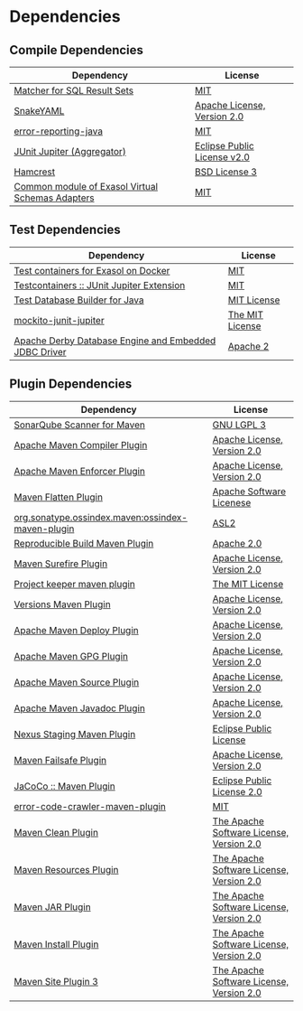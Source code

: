 <!-- @formatter:off -->
# Dependencies

## Compile Dependencies

| Dependency                                             | License                          |
| ------------------------------------------------------ | -------------------------------- |
| [Matcher for SQL Result Sets][0]                       | [MIT][1]                         |
| [SnakeYAML][2]                                         | [Apache License, Version 2.0][3] |
| [error-reporting-java][4]                              | [MIT][1]                         |
| [JUnit Jupiter (Aggregator)][6]                        | [Eclipse Public License v2.0][7] |
| [Hamcrest][8]                                          | [BSD License 3][9]               |
| [Common module of Exasol Virtual Schemas Adapters][10] | [MIT][1]                         |

## Test Dependencies

| Dependency                                                  | License               |
| ----------------------------------------------------------- | --------------------- |
| [Test containers for Exasol on Docker][12]                  | [MIT][1]              |
| [Testcontainers :: JUnit Jupiter Extension][14]             | [MIT][15]             |
| [Test Database Builder for Java][16]                        | [MIT License][17]     |
| [mockito-junit-jupiter][18]                                 | [The MIT License][19] |
| [Apache Derby Database Engine and Embedded JDBC Driver][20] | [Apache 2][3]         |

## Plugin Dependencies

| Dependency                                              | License                                       |
| ------------------------------------------------------- | --------------------------------------------- |
| [SonarQube Scanner for Maven][22]                       | [GNU LGPL 3][23]                              |
| [Apache Maven Compiler Plugin][24]                      | [Apache License, Version 2.0][25]             |
| [Apache Maven Enforcer Plugin][26]                      | [Apache License, Version 2.0][25]             |
| [Maven Flatten Plugin][28]                              | [Apache Software Licenese][3]                 |
| [org.sonatype.ossindex.maven:ossindex-maven-plugin][30] | [ASL2][3]                                     |
| [Reproducible Build Maven Plugin][32]                   | [Apache 2.0][3]                               |
| [Maven Surefire Plugin][34]                             | [Apache License, Version 2.0][25]             |
| [Project keeper maven plugin][36]                       | [The MIT License][37]                         |
| [Versions Maven Plugin][38]                             | [Apache License, Version 2.0][25]             |
| [Apache Maven Deploy Plugin][40]                        | [Apache License, Version 2.0][25]             |
| [Apache Maven GPG Plugin][42]                           | [Apache License, Version 2.0][25]             |
| [Apache Maven Source Plugin][44]                        | [Apache License, Version 2.0][25]             |
| [Apache Maven Javadoc Plugin][46]                       | [Apache License, Version 2.0][25]             |
| [Nexus Staging Maven Plugin][48]                        | [Eclipse Public License][49]                  |
| [Maven Failsafe Plugin][50]                             | [Apache License, Version 2.0][25]             |
| [JaCoCo :: Maven Plugin][52]                            | [Eclipse Public License 2.0][53]              |
| [error-code-crawler-maven-plugin][54]                   | [MIT][1]                                      |
| [Maven Clean Plugin][56]                                | [The Apache Software License, Version 2.0][3] |
| [Maven Resources Plugin][58]                            | [The Apache Software License, Version 2.0][3] |
| [Maven JAR Plugin][60]                                  | [The Apache Software License, Version 2.0][3] |
| [Maven Install Plugin][62]                              | [The Apache Software License, Version 2.0][3] |
| [Maven Site Plugin 3][64]                               | [The Apache Software License, Version 2.0][3] |

[4]: https://github.com/exasol/error-reporting-java
[16]: https://github.com/exasol/test-db-builder-java/
[3]: http://www.apache.org/licenses/LICENSE-2.0.txt
[34]: https://maven.apache.org/surefire/maven-surefire-plugin/
[48]: http://www.sonatype.com/public-parent/nexus-maven-plugins/nexus-staging/nexus-staging-maven-plugin/
[56]: http://maven.apache.org/plugins/maven-clean-plugin/
[1]: https://opensource.org/licenses/MIT
[18]: https://github.com/mockito/mockito
[20]: http://db.apache.org/derby/
[50]: https://maven.apache.org/surefire/maven-failsafe-plugin/
[36]: https://github.com/exasol/project-keeper/
[38]: http://www.mojohaus.org/versions-maven-plugin/
[9]: http://opensource.org/licenses/BSD-3-Clause
[24]: https://maven.apache.org/plugins/maven-compiler-plugin/
[15]: http://opensource.org/licenses/MIT
[17]: https://github.com/exasol/test-db-builder-java/blob/main/LICENSE
[53]: https://www.eclipse.org/legal/epl-2.0/
[40]: https://maven.apache.org/plugins/maven-deploy-plugin/
[49]: http://www.eclipse.org/legal/epl-v10.html
[23]: http://www.gnu.org/licenses/lgpl.txt
[12]: https://github.com/exasol/exasol-testcontainers
[52]: https://www.jacoco.org/jacoco/trunk/doc/maven.html
[19]: https://github.com/mockito/mockito/blob/main/LICENSE
[0]: https://github.com/exasol/hamcrest-resultset-matcher
[32]: http://zlika.github.io/reproducible-build-maven-plugin
[37]: https://github.com/exasol/project-keeper/blob/main/LICENSE
[60]: http://maven.apache.org/plugins/maven-jar-plugin/
[22]: http://sonarsource.github.io/sonar-scanner-maven/
[25]: https://www.apache.org/licenses/LICENSE-2.0.txt
[26]: https://maven.apache.org/enforcer/maven-enforcer-plugin/
[7]: https://www.eclipse.org/legal/epl-v20.html
[62]: http://maven.apache.org/plugins/maven-install-plugin/
[2]: https://bitbucket.org/snakeyaml/snakeyaml
[6]: https://junit.org/junit5/
[30]: https://sonatype.github.io/ossindex-maven/maven-plugin/
[42]: https://maven.apache.org/plugins/maven-gpg-plugin/
[14]: https://testcontainers.org
[28]: https://www.mojohaus.org/flatten-maven-plugin/flatten-maven-plugin
[44]: https://maven.apache.org/plugins/maven-source-plugin/
[8]: http://hamcrest.org/JavaHamcrest/
[64]: http://maven.apache.org/plugins/maven-site-plugin/
[58]: http://maven.apache.org/plugins/maven-resources-plugin/
[46]: https://maven.apache.org/plugins/maven-javadoc-plugin/
[10]: https://github.com/exasol/virtual-schema-common-java
[54]: https://github.com/exasol/error-code-crawler-maven-plugin
